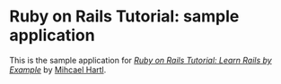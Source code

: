 # Ruby on Rails Tutorial: sample application

This is the sample application for
[*Ruby on Rails Tutorial: Learn Rails by Example*](http://railstutorial.org/)
by [Mihcael Hartl](http://michaelhartl.com/).
